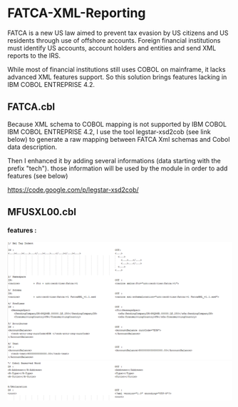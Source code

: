 # FATCA-XML-Reporting

FATCA is a new US law aimed to prevent tax evasion by US citizens and US residents through use of offshore accounts.
Foreign financial institutions must identify US accounts, account holders and entities and send XML reports to the IRS.

While most of financial institutions still uses COBOL on mainframe, it lacks advanced XML features support.
So this solution brings features lacking in IBM COBOL ENTREPRISE 4.2.

## FATCA.cbl

Because XML schema to COBOL mapping is not supported by IBM COBOL IBM COBOL ENTREPRISE 4.2,
I use the tool legstar-xsd2cob (see link below) to generate a raw mapping between FATCA Xml schemas and Cobol data description.

Then I enhanced it by adding several informations (data starting with the prefix "tech"). 
those information will be used by the module in order to add features (see below)

https://code.google.com/p/legstar-xsd2cob/

## MFUSXL00.cbl

#### features :

![features](img/Fatca2.png)
![features](img/Fatca3.png)
